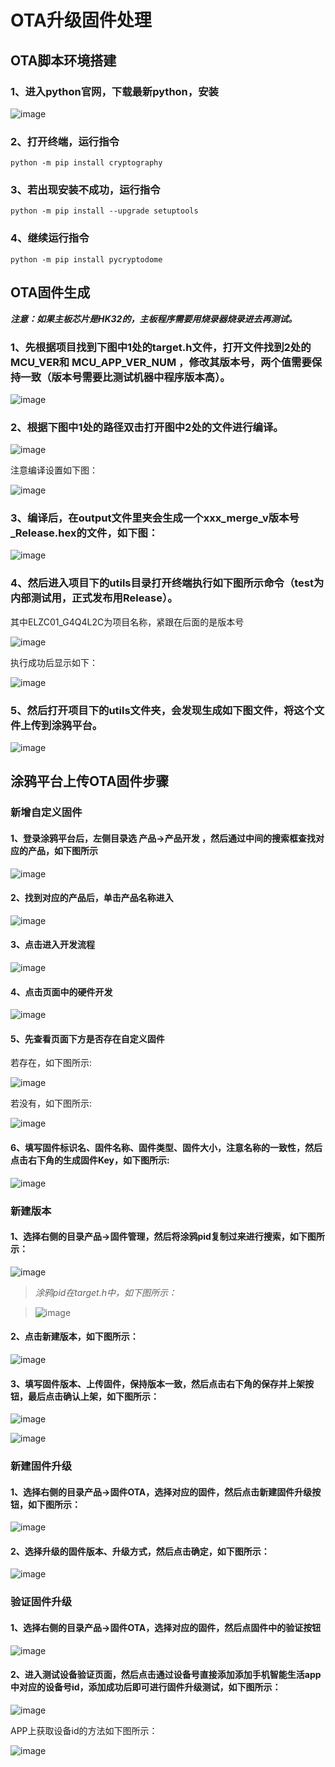 # OTA升级固件处理

## OTA脚本环境搭建

### 1、进入python官网，下载最新python，安装

![image](images/ota-python-download.png)

### 2、打开终端，运行指令
```
python -m pip install cryptography
```
### 3、若出现安装不成功，运行指令
```
python -m pip install --upgrade setuptools
```
### 4、继续运行指令
```
python -m pip install pycryptodome
```

## OTA固件生成

***注意：如果主板芯片是HK32的，主板程序需要用烧录器烧录进去再测试。***

### 1、先根据项目找到下图中1处的target.h文件，打开文件找到2处的MCU_VER和 MCU_APP_VER_NUM ，修改其版本号，两个值需要保持一致（版本号需要比测试机器中程序版本高）。

![image](images/ota_upgrade_01.png)

### 2、根据下图中1处的路径双击打开图中2处的文件进行编译。

![image](images/ota_upgrade_02.png)

注意编译设置如下图：

![image](images/ota_upgrade_03.png)

### 3、编译后，在output文件里夹会生成一个xxx_merge_v版本号_Release.hex的文件，如下图：

![image](images/ota_upgrade_04.png)

### 4、然后进入项目下的utils目录打开终端执行如下图所示命令（**test**为内部测试用，正式发布用**Release**）。

其中ELZC01_G4Q4L2C为项目名称，紧跟在后面的是版本号

![image](images/ota_upgrade_05.png)

执行成功后显示如下：

![image](images/ota_upgrade_06.png)

### 5、然后打开项目下的utils文件夹，会发现生成如下图文件，将这个文件上传到涂鸦平台。

![image](images/ota_upgrade_07.png)

## 涂鸦平台上传OTA固件步骤

### 新增自定义固件

#### 1、登录涂鸦平台后，左侧目录选 **产品->产品开发** ，然后通过中间的搜索框查找对应的产品，如下图所示

![image](images/ota_tuya_plat_01.png)

#### 2、找到对应的产品后，单击产品名称进入

![image](images/ota_tuya_plat_02.png)    

#### 3、点击**进入开发流程**

![image](images/ota_tuya_plat_03.png) 

#### 4、点击页面中的**硬件开发**

![image](images/ota_tuya_plat_07.png) 

#### 5、先查看页面下方是否存在自定义固件

若存在，如下图所示:

![image](images/ota_tuya_plat_08.png) 

若没有，如下图所示:

![image](images/ota_tuya_plat_09.png) 

#### 6、填写**固件标识名、固件名称、固件类型、固件大小**，注意名称的一致性，然后点击右下角的**生成固件Key**，如下图所示:

![image](images/ota_tuya_plat_10.png) 

### 新建版本

#### 1、选择右侧的目录**产品->固件管理**，然后将涂鸦pid复制过来进行搜索，如下图所示：

![image](images/ota_tuya_plat_11.png) 

> *涂鸦pid在target.h中，如下图所示：*

> ![image](images/ota_tuya_plat_05.png) 

#### 2、点击**新建版本**，如下图所示：

![image](images/ota_tuya_plat_12.png) 

#### 3、填写固件版本、上传固件，保持版本一致，然后点击右下角的**保存并上架**按钮，最后点击确认上架，如下图所示：

![image](images/ota_tuya_plat_13.png) 

![image](images/ota_tuya_plat_14.png) 

### 新建固件升级

#### 1、选择右侧的目录**产品->固件OTA**，选择对应的固件，然后点击**新建固件升级**按钮，如下图所示：

![image](images/ota_tuya_plat_15.png) 

#### 2、选择升级的**固件版本、升级方式**，然后点击**确定**，如下图所示：

![image](images/ota_tuya_plat_16.png) 

### 验证固件升级

#### 1、选择右侧的目录**产品->固件OTA**，选择对应的固件，然后点固件中的**验证**按钮

![image](images/ota_tuya_plat_17.png) 

#### 2、进入测试设备验证页面，然后点击**通过设备号直接添加**添加手机**智能生活app**中对应的设备号id，添加成功后即可进行固件升级测试，如下图所示：

![image](images/ota_tuya_plat_18.png) 

APP上获取设备id的方法如下图所示：

![image](images/app_getdevid.gif) 
















